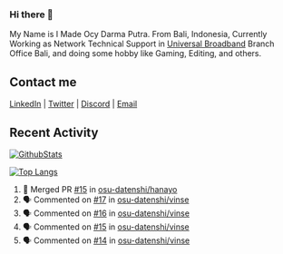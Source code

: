 ### Hi there 👋

My Name is I Made Ocy Darma Putra. From Bali, Indonesia, Currently Working as Network Technical Support in [Universal Broadband](https://universal.net.id) Branch Office Bali, and doing some hobby like Gaming, Editing, and others.

## Contact me

[LinkedIn](https://linkedin.com/in/troke) | [Twitter](https://twitter.com/darma_ochi) | [Discord](https://link.troke.id/discord) | <a href="mailto:ochi@troke.id">Email</a> 

## Recent Activity

[![GithubStats](https://github-readme-stats.vercel.app/api?username=troke12&show_icons=true)](https://github.com/troke12)

[![Top Langs](https://github-readme-stats.vercel.app/api/top-langs/?username=troke12&layout=compact)](https://github.com/anuraghazra/github-readme-stats)

<!--START_SECTION:activity-->
1. 🎉 Merged PR [#15](https://github.com/osu-datenshi/hanayo/pull/15) in [osu-datenshi/hanayo](https://github.com/osu-datenshi/hanayo)
2. 🗣 Commented on [#17](https://github.com/osu-datenshi/vinse/issues/17) in [osu-datenshi/vinse](https://github.com/osu-datenshi/vinse)
3. 🗣 Commented on [#16](https://github.com/osu-datenshi/vinse/issues/16) in [osu-datenshi/vinse](https://github.com/osu-datenshi/vinse)
4. 🗣 Commented on [#15](https://github.com/osu-datenshi/vinse/issues/15) in [osu-datenshi/vinse](https://github.com/osu-datenshi/vinse)
5. 🗣 Commented on [#14](https://github.com/osu-datenshi/vinse/issues/14) in [osu-datenshi/vinse](https://github.com/osu-datenshi/vinse)
<!--END_SECTION:activity-->

